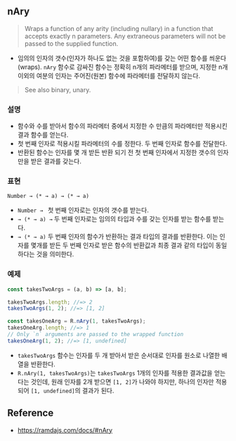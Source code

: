 ## nAry
> Wraps a function of any arity (including nullary) in a function that accepts exactly n parameters. Any extraneous parameters will not be passed to the supplied function.
- 임의의 인자의 갯수(인자가 하나도 없는 것을 포함하여)를 갖는 어떤 함수를 씌운다(wraps). `nAry` 함수로 감싸진 함수는 정확히 n개의 파라메터를 받으며, 지정한 n개 이외의 여분의 인자는 주어진(원본) 함수에 파라메터를 전달하지 않는다.

> See also binary, unary.

### 설명
- 함수와 수를 받아서 함수의 파라메터 중에서 지정한 수 만큼의 파라메터만 적용시킨 결과 함수를 얻는다.
- 첫 번째 인자로 적용시킬 파라메터의 수를 정한다. 두 번째 인자로 함수를 전달한다.
- 반환된 함수는 인자를 몇 개 받든 반환 되기 전 첫 번째 인자에서 지정한 갯수의 인자만을 받은 결과를 갖는다.

### 표현
```
Number → (* → a) → (* → a)
```
- `Number → ` 첫 번째 인자로는 인자의 갯수를 받는다.
- `→ (* → a) →` 두 번째 인자로는 임의의 타입과 수를 갖는 인자를 받는 함수를 받는다.
- `→ (* → a)` 두 번째 인자의 함수가 반환하는 결과 타입의 결과를 반환한다. 이는 인자를 몇개를 받든 두 번째 인자로 받은 함수의 반환값과 최종 결과 같의 타입이 동일하다는 것을 의미한다.

### 예제
```js
const takesTwoArgs = (a, b) => [a, b];

takesTwoArgs.length; //=> 2
takesTwoArgs(1, 2); //=> [1, 2]

const takesOneArg = R.nAry(1, takesTwoArgs);
takesOneArg.length; //=> 1
// Only `n` arguments are passed to the wrapped function
takesOneArg(1, 2); //=> [1, undefined]
```
- `takesTwoArgs` 함수는 인자를 두 개 받아서 받은 순서대로 인자를 원소로 나열한 배열을 반환한다.
- `R.nAry(1, takesTwoArgs)`는 `takesTwoArgs` 1개의 인자를 적용한 결과값을 얻는다는 것인데, 원래 인자를 2개 받으면 `[1, 2]`가 나와야 하지만, 하나의 인자만 적용되어 `[1, undefined]`의 결과가 된다.

## Reference
- https://ramdajs.com/docs/#nAry
